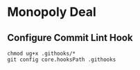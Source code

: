 # Monopoly Deal

## Configure Commit Lint Hook

```shell
chmod ug+x .githooks/*
git config core.hooksPath .githooks
```

